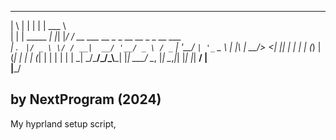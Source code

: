 

 _   _           _  ______                                    
| \ | |         | | | ___ \                                   
|  \| | _____  _| |_| |_/ / __ ___   __ _ _ __ __ _ _ __ ___  
| . ` |/ _ \ \/ / __|  __/ '__/ _ \ / _` | '__/ _` | '_ ` _ \ 
| |\  |  __/>  <| |_| |  | | | (_) | (_| | | | (_| | | | | | |
\_| \_/\___/_/\_\\__\_|  |_|  \___/ \__, |_|  \__,_|_| |_| |_|
                                     __/ |                    
                                    |___/                     
         
by NextProgram (2024) 
----------------------------------------------------- 

My hyprland setup script,
